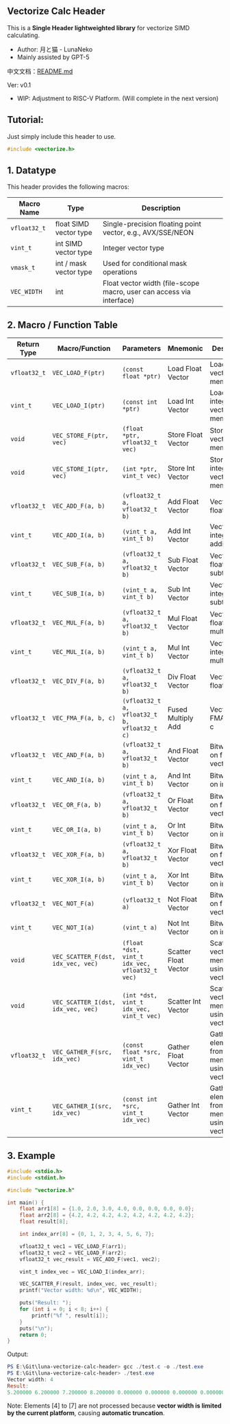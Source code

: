 ## Vectorize Calc Header
This is a **Single Header lightweighted library** for vectorize SIMD calculating.
 * Author: 月と猫 - LunaNeko
 * Mainly assisted by GPT-5 

中文文档：[README.md](README.md)

Ver: v0.1
- WIP: Adjustment to RISC-V Platform. (Will complete in the next version)

## Tutorial:

Just simply include this header to use.
```C
#include <vectorize.h>
```
## 1. Datatype

This header provides the following macros:

| Macro Name | Type | Description |
|------------|------|-------------|
| `vfloat32_t` | float SIMD vector type | Single-precision floating point vector, e.g., AVX/SSE/NEON |
| `vint_t` | int SIMD vector type | Integer vector type |
| `vmask_t` | int / mask vector type | Used for conditional mask operations |
| `VEC_WIDTH` | int | Float vector width (file-scope macro, user can access via interface) |

## 2. Macro / Function Table

| Return Type | Macro/Function | Parameters | Mnemonic | Description |
|------------|----------------|-----------|----------|-------------|
| `vfloat32_t` | `VEC_LOAD_F(ptr)` | `(const float *ptr)` | Load Float Vector | Load a float vector from memory |
| `vint_t` | `VEC_LOAD_I(ptr)` | `(const int *ptr)` | Load Int Vector | Load an integer vector from memory |
| `void` | `VEC_STORE_F(ptr, vec)` | `(float *ptr, vfloat32_t vec)` | Store Float Vector | Store a float vector to memory |
| `void` | `VEC_STORE_I(ptr, vec)` | `(int *ptr, vint_t vec)` | Store Int Vector | Store an integer vector to memory |
| `vfloat32_t` | `VEC_ADD_F(a, b)` | `(vfloat32_t a, vfloat32_t b)` | Add Float Vector | Vectorized float addition |
| `vint_t` | `VEC_ADD_I(a, b)` | `(vint_t a, vint_t b)` | Add Int Vector | Vectorized integer addition |
| `vfloat32_t` | `VEC_SUB_F(a, b)` | `(vfloat32_t a, vfloat32_t b)` | Sub Float Vector | Vectorized float subtraction |
| `vint_t` | `VEC_SUB_I(a, b)` | `(vint_t a, vint_t b)` | Sub Int Vector | Vectorized integer subtraction |
| `vfloat32_t` | `VEC_MUL_F(a, b)` | `(vfloat32_t a, vfloat32_t b)` | Mul Float Vector | Vectorized float multiplication |
| `vint_t` | `VEC_MUL_I(a, b)` | `(vint_t a, vint_t b)` | Mul Int Vector | Vectorized integer multiplication |
| `vfloat32_t` | `VEC_DIV_F(a, b)` | `(vfloat32_t a, vfloat32_t b)` | Div Float Vector | Vectorized float division |
| `vfloat32_t` | `VEC_FMA_F(a, b, c)` | `(vfloat32_t a, vfloat32_t b, vfloat32_t c)` | Fused Multiply Add | Vectorized FMA: a*b + c |
| `vfloat32_t` | `VEC_AND_F(a, b)` | `(vfloat32_t a, vfloat32_t b)` | And Float Vector | Bitwise AND on float vector |
| `vint_t` | `VEC_AND_I(a, b)` | `(vint_t a, vint_t b)` | And Int Vector | Bitwise AND on int vector |
| `vfloat32_t` | `VEC_OR_F(a, b)` | `(vfloat32_t a, vfloat32_t b)` | Or Float Vector | Bitwise OR on float vector |
| `vint_t` | `VEC_OR_I(a, b)` | `(vint_t a, vint_t b)` | Or Int Vector | Bitwise OR on int vector |
| `vfloat32_t` | `VEC_XOR_F(a, b)` | `(vfloat32_t a, vfloat32_t b)` | Xor Float Vector | Bitwise XOR on float vector |
| `vint_t` | `VEC_XOR_I(a, b)` | `(vint_t a, vint_t b)` | Xor Int Vector | Bitwise XOR on int vector |
| `vfloat32_t` | `VEC_NOT_F(a)` | `(vfloat32_t a)` | Not Float Vector | Bitwise NOT on float vector |
| `vint_t` | `VEC_NOT_I(a)` | `(vint_t a)` | Not Int Vector | Bitwise NOT on int vector |
| `void` | `VEC_SCATTER_F(dst, idx_vec, vec)` | `(float *dst, vint_t idx_vec, vfloat32_t vec)` | Scatter Float Vector | Scatter float vector to memory using index vector |
| `void` | `VEC_SCATTER_I(dst, idx_vec, vec)` | `(int *dst, vint_t idx_vec, vint_t vec)` | Scatter Int Vector | Scatter int vector to memory using index vector |
| `vfloat32_t` | `VEC_GATHER_F(src, idx_vec)` | `(const float *src, vint_t idx_vec)` | Gather Float Vector | Gather float elements from memory using index vector |
| `vint_t` | `VEC_GATHER_I(src, idx_vec)` | `(const int *src, vint_t idx_vec)` | Gather Int Vector | Gather int elements from memory using index vector |

## 3. Example
```C
#include <stdio.h>
#include <stdint.h>

#include "vectorize.h"

int main() {
    float arr1[8] = {1.0, 2.0, 3.0, 4.0, 0.0, 0.0, 0.0, 0.0};
    float arr2[8] = {4.2, 4.2, 4.2, 4.2, 4.2, 4.2, 4.2, 4.2};
    float result[8];

    int index_arr[8] = {0, 1, 2, 3, 4, 5, 6, 7};

    vfloat32_t vec1 = VEC_LOAD_F(arr1);
    vfloat32_t vec2 = VEC_LOAD_F(arr2);
    vfloat32_t vec_result = VEC_ADD_F(vec1, vec2);

    vint_t index_vec = VEC_LOAD_I(index_arr);

    VEC_SCATTER_F(result, index_vec, vec_result);
    printf("Vector width: %d\n", VEC_WIDTH);

    puts("Result: ");
    for (int i = 0; i < 8; i++) {
        printf("%f ", result[i]);
    }
    puts("\n");
    return 0;
}
```

Output:
```powershell
PS E:\Git\luna-vectorize-calc-header> gcc ./test.c -o ./test.exe
PS E:\Git\luna-vectorize-calc-header> ./test.exe
Vector width: 4
Result:
5.200000 6.200000 7.200000 8.200000 0.000000 0.000000 0.000000 0.000000
```

Note: Elements [4] to [7] are not processed because **vector width is limited by the current platform**, causing **automatic truncation**.

